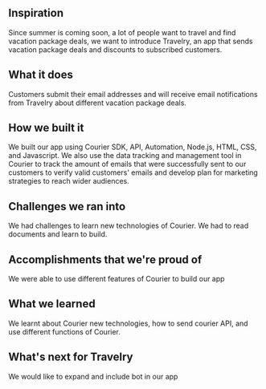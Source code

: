 ## Inspiration
Since summer is coming soon, a lot of people want to travel and find vacation package deals, we want to introduce Travelry, an app that sends vacation package deals and discounts to subscribed customers.

## What it does
Customers submit their email addresses and will receive email notifications from Travelry about different vacation package deals. 

## How we built it
We built our app using Courier SDK, API, Automation, Node.js, HTML, CSS, and Javascript. We also use the data tracking and management tool in Courier to track the amount of emails that were successfully sent to our customers to verify valid customers' emails and develop plan for marketing strategies to reach wider audiences. 

## Challenges we ran into
We had challenges to learn new technologies of Courier. We had to read documents and learn to build. 

## Accomplishments that we're proud of
We were able to use different features of Courier to build our app

## What we learned
We learnt about Courier new technologies, how to send courier API, and use different functions of Courier.

## What's next for Travelry
We would like to expand and include bot in our app
